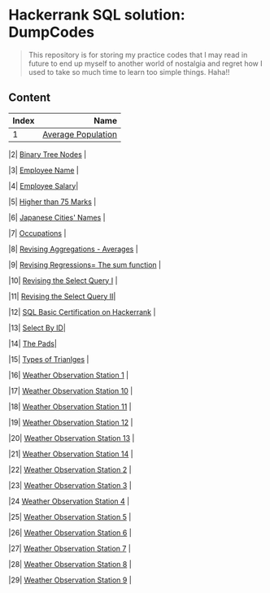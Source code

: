 # Hackerrank SQL solution: DumpCodes
> This repository is for storing my practice codes that I may read in future to end up myself to another world of nostalgia and regret how I used to take so much time to learn 
> too simple things. Haha!!

## Content


|Index | Name |
|:----|-----:|
 |1| [Average Population](https://github.com/1darshanpatil/MySQL/blob/main/Average%20Population) |


|2| [Binary Tree Nodes](https://github.com/1darshanpatil/MySQL/blob/main/Binary%20Tree%20Nodes) |




 |3| [Employee Name](https://github.com/1darshanpatil/MySQL/blob/main/Employee%20Name) |


|4| [Employee Salary](https://github.com/1darshanpatil/MySQL/blob/main/Employee%20Salary)|


|5| [Higher than 75 Marks](https://github.com/1darshanpatil/MySQL/blob/main/Higher%20than%2075%20Marks) |


|6| [Japanese Cities' Names](https://github.com/1darshanpatil/MySQL/blob/main/Japanese%20Cities'%20Names) |


|7| [Occupations](https://github.com/1darshanpatil/MySQL/blob/main/Occupations) | 


|8| [Revising Aggregations - Averages](https://github.com/1darshanpatil/MySQL/blob/main/Revising%20Aggregations%20-%20Averages) |


|9| [Revising Regressions= The sum function](https://github.com/1darshanpatil/MySQL/blob/main/Revising%20Regressions%3D%20The%20sum%20function) |


|10| [Revising the Select Query I](https://github.com/1darshanpatil/MySQL/blob/main/Revising%20the%20Select%20Query%20I) |


|11| [Revising the Select Query II](https://github.com/1darshanpatil/MySQL/blob/main/Revising%20the%20Select%20Query%20II)|


|12| [SQL Basic Certification on Hackerrank](https://github.com/1darshanpatil/MySQL/blob/main/SQL%20Basic%20Certification%20on%20Hackerrank) |


|13| [Select By ID](https://github.com/1darshanpatil/MySQL/blob/main/Select%20By%20ID)|


|14| [The Pads](https://github.com/1darshanpatil/MySQL/blob/main/The%20Pads)|


|15| [Types of Trianlges](https://github.com/1darshanpatil/MySQL/blob/main/Types%20of%20Trianlges) |


|16| [Weather Observation Station 1](https://github.com/1darshanpatil/MySQL/blob/main/Weather%20Observation%20Station%201) |


|17| [Weather Observation Station 10](https://github.com/1darshanpatil/MySQL/blob/main/Weather%20Observation%20Station%2010) |


|18| [Weather Observation Station 11](https://github.com/1darshanpatil/MySQL/blob/main/Weather%20Observation%20Station%2011) |


|19| [Weather Observation Station 12](https://github.com/1darshanpatil/MySQL/blob/main/Weather%20Observation%20Station%2012) |


|20| [Weather Observation Station 13](https://github.com/1darshanpatil/MySQL/blob/main/Weather%20Observation%20Station%2013) |


|21| [Weather Observation Station 14](https://github.com/1darshanpatil/MySQL/blob/main/Weather%20Observation%20Station%2014) |


|22| [Weather Observation Station 2](https://github.com/1darshanpatil/MySQL/blob/main/Weather%20Observation%20Station%202) |


|23| [Weather Observation Station 3](https://github.com/1darshanpatil/MySQL/blob/main/Weather%20Observation%20Station%203) |


|24 [Weather Observation Station 4](https://github.com/1darshanpatil/MySQL/blob/main/Weather%20Observation%20Station%204) |


|25| [Weather Observation Station 5](https://github.com/1darshanpatil/MySQL/blob/main/Weather%20Observation%20Station%205) |


|26| [Weather Observation Station 6](https://github.com/1darshanpatil/MySQL/blob/main/Weather%20Observation%20Station%206) |


|27| [Weather Observation Station 7](https://github.com/1darshanpatil/MySQL/blob/main/Weather%20Observation%20Station%207) |


|28| [Weather Observation Station 8](https://github.com/1darshanpatil/MySQL/blob/main/Weather%20Observation%20Station%208) |


|29| [Weather Observation Station 9](https://github.com/1darshanpatil/MySQL/blob/main/Weather%20Observation%20Station%209) |



